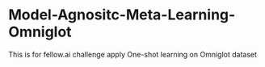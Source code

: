# Model-Agnositc-Meta-Learning-Omniglot
This is for fellow.ai challenge apply One-shot learning on Omniglot dataset
